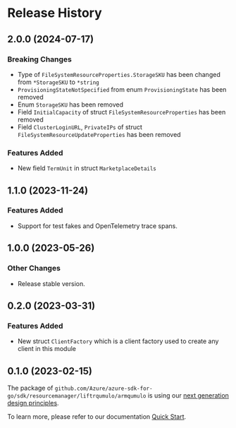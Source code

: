 # Release History

## 2.0.0 (2024-07-17)
### Breaking Changes

- Type of `FileSystemResourceProperties.StorageSKU` has been changed from `*StorageSKU` to `*string`
- `ProvisioningStateNotSpecified` from enum `ProvisioningState` has been removed
- Enum `StorageSKU` has been removed
- Field `InitialCapacity` of struct `FileSystemResourceProperties` has been removed
- Field `ClusterLoginURL`, `PrivateIPs` of struct `FileSystemResourceUpdateProperties` has been removed

### Features Added

- New field `TermUnit` in struct `MarketplaceDetails`


## 1.1.0 (2023-11-24)
### Features Added

- Support for test fakes and OpenTelemetry trace spans.


## 1.0.0 (2023-05-26)
### Other Changes

- Release stable version.


## 0.2.0 (2023-03-31)
### Features Added

- New struct `ClientFactory` which is a client factory used to create any client in this module


## 0.1.0 (2023-02-15)

The package of `github.com/Azure/azure-sdk-for-go/sdk/resourcemanager/liftrqumulo/armqumulo` is using our [next generation design principles](https://azure.github.io/azure-sdk/general_introduction.html).

To learn more, please refer to our documentation [Quick Start](https://aka.ms/azsdk/go/mgmt).

